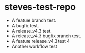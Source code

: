 # steves-test-repo
- A feature branch test.
- A bugfix test.
- A release_v4.3 test.
- A release_v4.3 bugfix branch test.
- A feature release_v4.3 test 4
- Another workflow test

